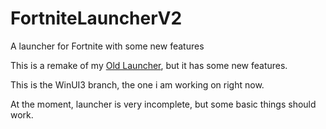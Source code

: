 # FortniteLauncherV2
A launcher for Fortnite with some new features 

This is a remake of my [Old Launcher](https://github.com/Jurij15/FortniteLauncher), but 
it has some new features.

This is the WinUI3 branch, the one i am working on right now.

At the moment, launcher is very incomplete, but some basic things should work.
